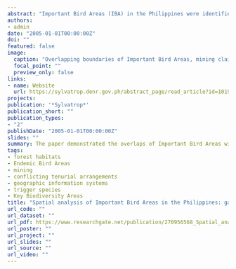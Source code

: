 ```yaml
---
abstract: "Important Bird Areas (IBA) in the Philippines were identified using a set of international criteria to determine globally important priority areas for biodiversity conservation. The IBA boundaries were delineated using data on trigger bird species distribution coupled with available land cover data. Present conservation work has been guided using the IBAs as a directory of key conservation sites. But how relevant and accurate are the IBA boundaries, considering that less than 50% of Philippine IBAs are completely known ornithologically, and that the original IBA delineation relied on historical records of trigger bird species? The mapping of IBAs illustrated that the original IBA delineation was not well related to forest extents and that 46% of the country's forest habitats lay beyond IBA boundaries. Forests remained extensive within large Endemic Bird Areas (EBA) but smaller EBAs like Mindoro and Negros Panay had 8% and 5% forests left, respectively. Mining areas were heavily in conflict with IBAs wherein 21% of forests in IBAs were similarly under mining applications. The implications of the gaps in existing IBA boundaries were discussed in light of aggressive promotion of mining and how conservation work and policy agenda in the country could be affected. Challenges and threats in conserving the IBAs at the local and national levels were identified by examining overlaps with mining claims and conflicting tenurial instruments. The revision of original IBA boundaries should be implemented to conform better to forest boundaries, which may form the bases of protected area boundaries. Parameters on delineating IBAs should be developed using updated forest cover information, which can further improve the results of this IBA analysis. The IBA concept should also be applied to Key Biodiversity Areas with the inclusion of data on non-avian taxonomic groups."
authors:
- admin
date: "2005-01-01T00:00:00Z"
doi: ""
featured: false
image:
  caption: "Overlapping boundaries of Important Bird Areas, mining claims, and forest cover within Endemic Bird Areas."
  focal_point: ""
  preview_only: false
links:
- name: Website
  url: https://sylvatrop.denr.gov.ph/abstract_page/read_article?id=1019
projects:
publication: '*Sylvatrop*'
publication_short: ""
publication_types:
- "2"
publishDate: "2005-01-01T00:00:00Z"
slides: ""
summary: The paper demonstrated the overlaps of Important Bird Areas with various land use instruments, and discussed how conservation policy could be affected by competing land uses. 
tags:
- forest habitats
- Endemic Bird Areas
- mining
- conflicting tenurial arrangements
- geographic information systems
- trigger species
- Key Biodiversity Areas
title: "Spatial analysis of Important Bird Areas in the Philippines: gaps and recommendations""
url_code: ""
url_dataset: ""
url_pdf: https://www.researchgate.net/publication/270956568_Spatial_analysis_of_Important_Bird_Area_boundaries_in_the_Philippines_gaps_and_recommendations
url_poster: ""
url_project: ""
url_slides: ""
url_source: ""
url_video: ""
---
```


